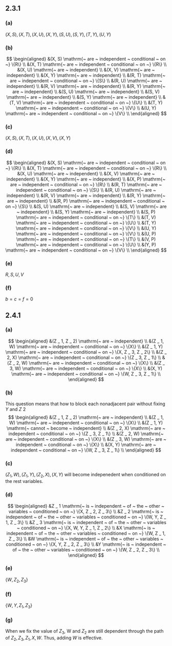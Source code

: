 ## 2.3.1
### (a)
$(X, S), (X, T), (X, U), (X, Y), (S, U), (S, Y), (T, Y), (U, Y)$

### (b)
$$
\begin{aligned}
&(X, S) \mathrm{~ are ~ independent ~ conditional ~ on ~} \{R\} \\
&(X, T) \mathrm{~ are ~ independent ~ conditional ~ on ~} \{R\} \\
&(X, U) \mathrm{~ are ~ independent} \\
&(X, V) \mathrm{~ are ~ independent} \\
&(X, Y) \mathrm{~ are ~ independent} \\
&(R, T) \mathrm{~ are ~ independent ~ conditional ~ on ~} \{S\} \\
&(R, U) \mathrm{~ are ~ independent} \\
&(R, V) \mathrm{~ are ~ independent} \\
&(R, Y) \mathrm{~ are ~ independent} \\
&(S, U) \mathrm{~ are ~ independent} \\
&(S, V) \mathrm{~ are ~ independent} \\
&(S, Y) \mathrm{~ are ~ independent} \\
&(T, V) \mathrm{~ are ~ independent ~ conditional ~ on ~} \{U\} \\
&(T, Y) \mathrm{~ are ~ independent ~ conditional ~ on ~} \{V\} \\
&(U, Y) \mathrm{~ are ~ independent ~ conditional ~ on ~} \{V\} \\
\end{aligned}
$$

### (c)
$(X, S), (X, T), (X, U), (X, V), (X, Y)$

### (d)
$$
\begin{aligned}
&(X, S) \mathrm{~ are ~ independent ~ conditional ~ on ~} \{R\} \\
&(X, T) \mathrm{~ are ~ independent ~ conditional ~ on ~} \{R\} \\
&(X, U) \mathrm{~ are ~ independent} \\
&(X, V) \mathrm{~ are ~ independent} \\
&(X, Y) \mathrm{~ are ~ independent} \\
&(X, P) \mathrm{~ are ~ independent ~ conditional ~ on ~} \{R\} \\
&(R, T) \mathrm{~ are ~ independent ~ conditional ~ on ~} \{S\} \\
&(R, U) \mathrm{~ are ~ independent} \\
&(R, V) \mathrm{~ are ~ independent} \\
&(R, Y) \mathrm{~ are ~ independent} \\
&(R, P) \mathrm{~ are ~ independent ~ conditional ~ on ~} \{S\} \\
&(S, U) \mathrm{~ are ~ independent} \\
&(S, V) \mathrm{~ are ~ independent} \\
&(S, Y) \mathrm{~ are ~ independent} \\
&(S, P) \mathrm{~ are ~ independent ~ conditional ~ on ~} \{T\} \\
&(T, V) \mathrm{~ are ~ independent ~ conditional ~ on ~} \{U\} \\
&(T, Y) \mathrm{~ are ~ independent ~ conditional ~ on ~} \{V\} \\
&(U, Y) \mathrm{~ are ~ independent ~ conditional ~ on ~} \{V\} \\
&(U, P) \mathrm{~ are ~ independent ~ conditional ~ on ~} \{T\} \\
&(V, P) \mathrm{~ are ~ independent ~ conditional ~ on ~} \{U\} \\
&(Y, P) \mathrm{~ are ~ independent ~ conditional ~ on ~} \{V\} \\
\end{aligned}
$$

### (e)
$R, S, U, V$

### (f)
$b = c = f = 0$

## 2.4.1
### (a)
$$
\begin{aligned}
&(Z _ 1, Z _ 2) \mathrm{~ are ~ independent} \\
&(Z _ 1, W) \mathrm{~ are ~ independent ~ conditional ~ on ~} \{X\} \\
&(Z _ 1, Y) \mathrm{~ are ~ independent ~ conditional ~ on ~} \{X, Z _ 3, Z _ 2\} \\
&(Z _ 2, X) \mathrm{~ are ~ independent ~ conditional ~ on ~} \{Z _ 3, Z _ 1\} \\
&(Z _ 2, W) \mathrm{~ are ~ independent ~ conditional ~ on ~} \{X\} \\
&(Z _ 3, W) \mathrm{~ are ~ independent ~ conditional ~ on ~} \{X\} \\
&(X, Y) \mathrm{~ are ~ independent ~ conditional ~ on ~} \{W, Z _ 3, Z _ 1\} \\
\end{aligned}
$$

### (b)
This question means that how to block each nonadjacent pair without fixing $Y$ and $Z \ 2$
$$
\begin{aligned}
&(Z _ 1, Z _ 2) \mathrm{~ are ~ independent} \\
&(Z _ 1, W) \mathrm{~ are ~ independent ~ conditional ~ on ~} \{X\} \\
&(Z _ 1, Y) \mathrm{~ cannot ~ become ~ independent} \\
&(Z _ 2, X) \mathrm{~ are ~ independent ~ conditional ~ on ~} \{Z _ 3, Z _ 1\} \\
&(Z _ 2, W) \mathrm{~ are ~ independent ~ conditional ~ on ~} \{X\} \\
&(Z _ 3, W) \mathrm{~ are ~ independent ~ conditional ~ on ~} \{X\} \\
&(X, Y) \mathrm{~ are ~ independent ~ conditional ~ on ~} \{W, Z _ 3, Z _ 1\} \\
\end{aligned}
$$

### (c)
$(Z _ 1, W), (Z _ 1, Y), (Z _ 2, X), (X, Y)$ will become indepenedent when conditioned on the rest variables.

### (d)
$$
\begin{aligned}
&Z _ 1 \mathrm{~ is ~ independent ~ of ~ the ~ other ~ variables ~ conditioned ~ on ~} \{X, Z _ 2, Z _ 3\} \\
&Z _ 2 \mathrm{~ is ~ independent ~ of ~ the ~ other ~ variables ~ conditioned ~ on ~} \{W, Y, Z _ 1, Z _ 3\} \\
&Z _ 3 \mathrm{~ is ~ independent ~ of ~ the ~ other ~ variables ~ conditioned ~ on ~} \{X, W, Y, Z _ 1, Z _ 2\} \\
&X \mathrm{~ is ~ independent ~ of ~ the ~ other ~ variables ~ conditioned ~ on ~} \{W, Z _ 1, Z _ 3\} \\
&W \mathrm{~ is ~ independent ~ of ~ the ~ other ~ variables ~ conditioned ~ on ~} \{X, Y, Z _ 2, Z _ 3\} \\
&Y \mathrm{~ is ~ independent ~ of ~ the ~ other ~ variables ~ conditioned ~ on ~} \{W, Z _ 2, Z _ 3\} \\
\end{aligned}
$$

### (e)
$\{W, Z _ 2, Z _ 3\}$

### (f)
$\{W, Y, Z _ 1, Z _ 3\}$

### (g)
When we fix the value of $Z _ 3$, W and $Z _ 2$ are still dependent through the path of $Z _ 2, Z _ 3, Z _ 1, X, W$. Thus, adding $W$ is effective.
